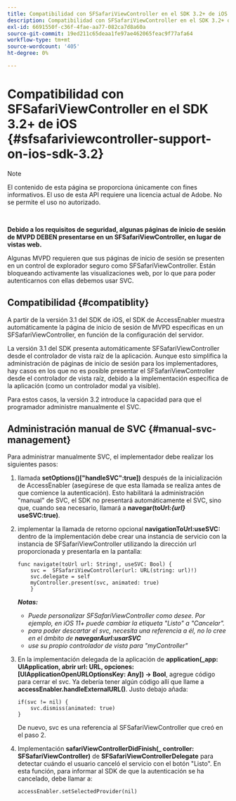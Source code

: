 ```yaml
---
title: Compatibilidad con SFSafariViewController en el SDK 3.2+ de iOS
description: Compatibilidad con SFSafariViewController en el SDK 3.2+ de iOS
exl-id: 6691550f-c36f-4fae-aa77-082ca7d8a60a
source-git-commit: 19ed211c65deaa1fe97ae462065feac9f77afa64
workflow-type: tm+mt
source-wordcount: '405'
ht-degree: 0%

---
```


# Compatibilidad con SFSafariViewController en el SDK 3.2+ de iOS {#sfsafariviewcontroller-support-on-ios-sdk-3.2}

>[!NOTE]
>
>El contenido de esta página se proporciona únicamente con fines informativos. El uso de esta API requiere una licencia actual de Adobe. No se permite el uso no autorizado.

</br>


**Debido a los requisitos de seguridad, algunas páginas de inicio de sesión de MVPD DEBEN presentarse en un SFSafariViewController, en lugar de vistas web.**

Algunas MVPD requieren que sus páginas de inicio de sesión se presenten en un control de explorador seguro como SFSafariViewController. Están bloqueando activamente las visualizaciones web, por lo que para poder autenticarnos con ellas debemos usar SVC.

## Compatibilidad {#compatiblity}

A partir de la versión 3.1 del SDK de iOS, el SDK de AccessEnabler muestra automáticamente la página de inicio de sesión de MVPD específicas en un SFSafariViewController, en función de la configuración del servidor.

La versión 3.1 del SDK presenta automáticamente SFSafariViewController desde el controlador de vista raíz de la aplicación. Aunque esto simplifica la administración de páginas de inicio de sesión para los implementadores, hay casos en los que no es posible presentar el SFSafariViewController desde el controlador de vista raíz, debido a la implementación específica de la aplicación (como un controlador modal ya visible).

Para estos casos, la versión 3.2 introduce la capacidad para que el programador administre manualmente el SVC.

## Administración manual de SVC {#manual-svc-management}

Para administrar manualmente SVC, el implementador debe realizar los siguientes pasos:


1. llamada **setOptions()[&quot;handleSVC&quot;:true])** después de la inicialización de AccessEnabler (asegúrese de que esta llamada se realiza antes de que comience la autenticación). Esto habilitará la administración &quot;manual&quot; de SVC, el SDK no presentará automáticamente el SVC, sino que, cuando sea necesario, llamará a **navegar(toUrl:*{url}* useSVC:true)**.

1. implementar la llamada de retorno opcional **navigationToUrl:useSVC:** dentro de la implementación debe crear una instancia de servicio con la instancia de SFSafariViewController utilizando la dirección url proporcionada y presentarla en la pantalla:

   ```obj-c
   func navigate(toUrl url: String!, useSVC: Bool) {
       svc =  SFSafariViewController(url: URL(string: url)!)
       svc.delegate = self
       myController.present(svc, animated: true)
       }
   ```

   ***Notas:***

   - *Puede personalizar SFSafariViewController como desee. Por ejemplo, en iOS 11+ puede cambiar la etiqueta &quot;Listo&quot; a &quot;Cancelar&quot;.*
   - *para poder descartar el svc, necesita una referencia a él, no lo cree en el ámbito de **navegarAurl:usarSVC***
   - *use su propio controlador de vista para &quot;myController&quot;*


1. En la implementación delegada de la aplicación de **application(\_app: UIApplication, abrir url: URL, opciones: \[UIApplicationOpenURLOptionsKey: Any\]) -\> Bool**, agregue código para cerrar el svc. Ya debería tener algún código allí que llame a **accessEnabler.handleExternalURL()**. Justo debajo añada:

   ```obj-c
   if(svc != nil) {
       svc.dismiss(animated: true)
   }
   ```

   De nuevo, svc es una referencia al SFSafariViewController que creó en el paso 2.


1. Implementación **safariViewControllerDidFinish(\_ controller: SFSafariViewController)** de **SFSafariViewControllerDelegate** para detectar cuándo el usuario canceló el servicio con el botón &quot;Listo&quot;. En esta función, para informar al SDK de que la autenticación se ha cancelado, debe llamar a:

   ```obj-c
   accessEnabler.setSelectedProvider(nil)
   ```
